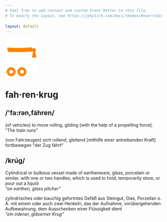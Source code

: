 ```yaml
---
# Feel free to add content and custom Front Matter to this file.
# To modify the layout, see https://jekyllrb.com/docs/themes/#overriding-theme-defaults

layout: default
---
```


<img src="/assets/travelingJugLogo.svg" alt="Traveling Jug" width="100">

<h1>fah·ren·krug</h1>

<article>
  <section>
    <div>
    <h2>/'fa:rən,fáhren/</h2>

<p>(of vehicles) to move rolling, gliding [with the help of a propelling force].
"The train runs"</p>

<p class="german"> (von Fahrzeugen) sich rollend, gleitend [mithilfe einer antreibenden Kraft] fortbewegen
  "der Zug fährt"</p>
</div>
  </section>
  <section>
  <div>
    <h2> /krúg/</h2>

  <p>Cylindrical or bulbous vessel made of earthenware, glass, porcelain or similar. with one or two handles, which is used to hold, temporarily store, or pour out a liquid<br/><em>"an earthen, glass pitcher"</em></p>

   <p class="german">zylindrisches oder bauchig geformtes Gefäß aus Steingut, Glas, Porzellan o. Ä. mit einem oder auch zwei Henkeln, das der Aufnahme, vorübergehenden Aufbewahrung, dem Ausschenken einer Flüssigkeit dient<br/><em>"ein irdener, gläserner Krug"</em></p>

</div>
</section>
</article>

